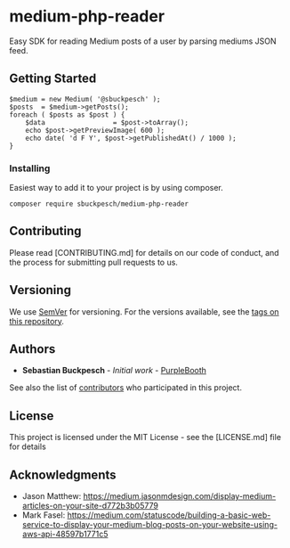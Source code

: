 # medium-php-reader
Easy SDK for reading Medium posts of a user by parsing mediums JSON feed.

## Getting Started

```
$medium = new Medium( '@sbuckpesch' );
$posts  = $medium->getPosts();
foreach ( $posts as $post ) {
    $data                 = $post->toArray();
    echo $post->getPreviewImage( 600 );
    echo date( 'd F Y', $post->getPublishedAt() / 1000 );
}
```

### Installing

Easiest way to add it to your project is by using composer.

```
composer require sbuckpesch/medium-php-reader
```

## Contributing

Please read [CONTRIBUTING.md] for details on our code of conduct, and the process for submitting pull requests to us.

## Versioning

We use [SemVer](http://semver.org/) for versioning. For the versions available, see the [tags on this repository](https://github.com/sbuckpesch/medium-php-reader/tags).

## Authors

* **Sebastian Buckpesch** - *Initial work* - [PurpleBooth](https://github.com/PurpleBooth)

See also the list of [contributors](https://github.com/your/project/contributors) who participated in this project.

## License

This project is licensed under the MIT License - see the [LICENSE.md] file for details

## Acknowledgments

* Jason Matthew: https://medium.jasonmdesign.com/display-medium-articles-on-your-site-d772b3b05779
* Mark Fasel: https://medium.com/statuscode/building-a-basic-web-service-to-display-your-medium-blog-posts-on-your-website-using-aws-api-48597b1771c5